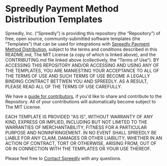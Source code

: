 # Spreedly Payment Method Distribution Templates

Spreedly, Inc. (“Spreedly”) is providing this repository (the “Repository”) of free, open source, community-submitted software templates (the “Templates”) that can be used for integrations with [Spreedly Payment Method Distribution](https://docs.spreedly.com/guides/payment-method-distribution/), subject to the terms and conditions described in this README.md, The MIT License (a copy of which is linked above), and the CONTRIBUTING.md file linked above (collectively, the “Terms of Use”).  BY ACCESSING THIS REPOSITORY AND/OR ACCESSING AND USING ANY OF THE TEMPLATES, YOU ARE MANIESTING YOUR ACCEPTANCE TO ALL OF THE TERMS OF USE AND SUCH TERMS OF USE BECOME A LEGALLY BINDING CONTRACT BETTWEN YOU AND SPREEDLY.  AS A RESULT, PLEASE READ ALL OF THE TERMS OF USE CAREFULLY.

We have a [guide for contributors](CONTRIBUTING.md), if you'd like to share and contribute to the Repository.  All of your contributions will automatically become subject to The MIT License.

EACH TEMPLATE IS PROVIDED "AS IS", WITHOUT WARRANTY OF ANY KIND, EXPRESS OR IMPLIED, INCLUDING BUT NOT LIMITED TO THE WARRANTIES OF MERCHANTABILITY, FITNESS FOR A PARTICULAR PURPOSE AND NONINFRINGEMENT.  IN NO EVENT SHALL SPREEDLY BE LIABLE FOR ANY CLAIM, DAMAGES OR OTHER LIABILITY, WHETHER IN AN ACTION OF CONTRACT, TORT OR OTHERWISE, ARISING FROM, OUT OF OR IN CONNECTION WITH THE TEMPLATES OR YOUR USE THEREOF.

Please feel free to [Contact Spreedly](mailto:product@spreedly.com) with any questions.
